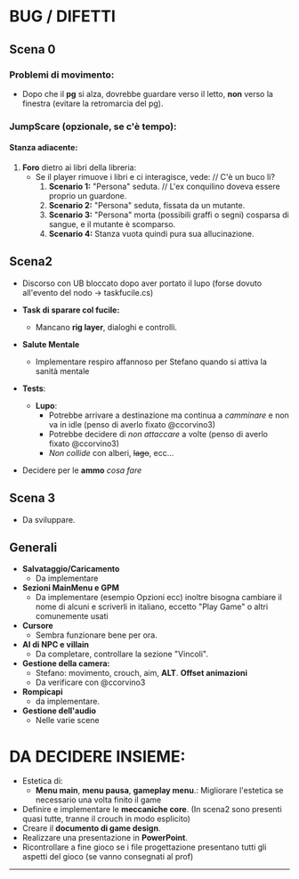 # **BUG / DIFETTI**

## **Scena 0**

### **Problemi di movimento:**
- Dopo che il **pg** si alza, dovrebbe guardare verso il letto, **non** verso la finestra (evitare la retromarcia del pg).

### **JumpScare (opzionale, se c'è tempo):**
#### **Stanza adiacente:**
1. **Foro** dietro ai libri della libreria:
   - Se il player rimuove i libri e ci interagisce, vede: // C'è un buco lì?
     1. **Scenario 1:** "Persona" seduta. // L'ex conquilino doveva essere proprio un guardone.
     2. **Scenario 2:** "Persona" seduta, fissata da un mutante.
     3. **Scenario 3:** "Persona" morta (possibili graffi o segni) cosparsa di sangue, e il mutante è scomparso.
     4. **Scenario 4:** Stanza vuota quindi pura sua allucinazione.

## Scena2

- Discorso con UB bloccato dopo aver portato il lupo (forse dovuto all'evento del nodo -> taskfucile.cs)
- **Task di sparare col fucile:**
  - Mancano **rig layer**, dialoghi e controlli.

- **Salute Mentale**
  - Implementare respiro affannoso per Stefano quando si attiva la sanità mentale
- **Tests**:
  - **Lupo**:
    - Potrebbe arrivare a destinazione ma continua a _camminare_ e non va in idle (penso di averlo fixato @ccorvino3)
    - Potrebbe decidere di _non attaccare_ a volte (penso di averlo fixato @ccorvino3)
    - _Non collide_ con alberi, ~~lago~~, ecc...
- Decidere per le **ammo** _cosa fare_

## Scena 3

- Da sviluppare.

## Generali

- **Salvataggio/Caricamento**
  - Da implementare
- **Sezioni MainMenu e GPM**
  - Da implementare (esempio Opzioni ecc) inoltre bisogna cambiare il nome di alcuni e scriverli in italiano, eccetto "Play Game" o altri comunemente usati
- **Cursore**
  - Sembra funzionare bene per ora.
- **AI di NPC e villain**
  - Da completare, controllare la sezione "Vincoli".
- **Gestione della camera:**
  - Stefano: movimento, crouch, aim, **ALT**.
    **Offset animazioni**
  - Da verificare con @ccorvino3
- **Rompicapi**
  - da implementare.
- **Gestione dell'audio**
  - Nelle varie scene

# **DA DECIDERE INSIEME:**

- Estetica di:
  - **Menu main**, **menu pausa**, **gameplay menu**.: Migliorare l'estetica se necessario una volta finito il game
- Definire e implementare le **meccaniche core**. (In scena2 sono presenti quasi tutte, tranne il crouch in modo esplicito)
- Creare il **documento di game design**.
- Realizzare una presentazione in **PowerPoint**.
- Ricontrollare a fine gioco se i file progettazione presentano tutti gli aspetti del gioco (se vanno consegnati al prof)

---
